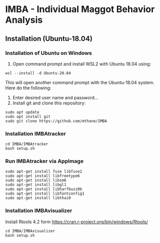 # IMBA - Individual Maggot Behavior Analysis

## Installation (Ubuntu-18.04)
### Installation of Ubuntu on Windows

1. Open command prompt and install WSL2 with Ubuntu 18.04 using:
```
wsl --install -d Ubuntu-20.04
```

This will open another command prompt with the Ubuntu-18.04 system. Here do the following:
1. Enter desired user name and password...
3. Install git and clone this repository:
```
sudo apt update
sudo apt install git
sudo git clone https://github.com/mthane/IMBA
```
### Installation IMBAtracker

```
cd IMBA/IMBAtracker
bash setup.sh
```
### Run IMBAtracker via AppImage

```
sudo apt-get install fuse libfuse2
sudo apt-get install libfreetype6
sudo apt-get install libsm6
sudo apt-get install libgl1
sudo apt-get install libharfbuzz0b
sudo apt-get install libfontconfig1
sudo apt-get install libthai0
```

### Installation IMBAvisualizer

Install Rtools 4.2 form https://cran.r-project.org/bin/windows/Rtools/
```
cd IMBA/IMBAvisualizer
bash setup.sh
```
